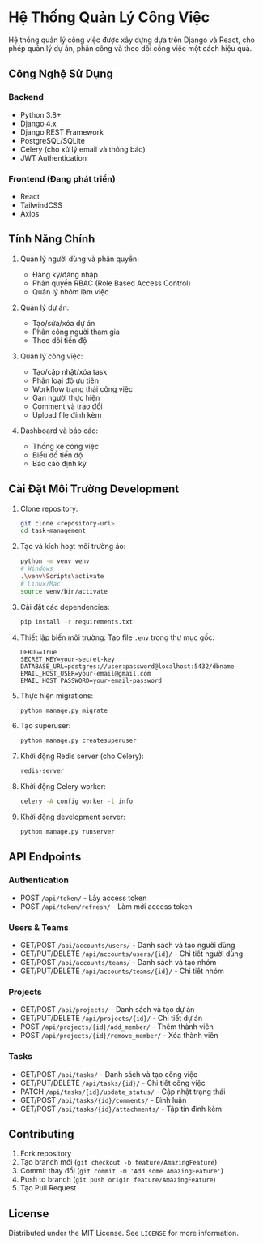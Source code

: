 # Hệ Thống Quản Lý Công Việc

Hệ thống quản lý công việc được xây dựng dựa trên Django và React, cho phép quản lý dự án, phân công và theo dõi công việc một cách hiệu quả.

## Công Nghệ Sử Dụng

### Backend
- Python 3.8+
- Django 4.x
- Django REST Framework
- PostgreSQL/SQLite
- Celery (cho xử lý email và thông báo)
- JWT Authentication

### Frontend (Đang phát triển)
- React
- TailwindCSS
- Axios

## Tính Năng Chính

1. Quản lý người dùng và phân quyền:
   - Đăng ký/đăng nhập
   - Phân quyền RBAC (Role Based Access Control)
   - Quản lý nhóm làm việc

2. Quản lý dự án:
   - Tạo/sửa/xóa dự án
   - Phân công người tham gia
   - Theo dõi tiến độ

3. Quản lý công việc:
   - Tạo/cập nhật/xóa task
   - Phân loại độ ưu tiên
   - Workflow trạng thái công việc
   - Gán người thực hiện
   - Comment và trao đổi
   - Upload file đính kèm

4. Dashboard và báo cáo:
   - Thống kê công việc
   - Biểu đồ tiến độ
   - Báo cáo định kỳ

## Cài Đặt Môi Trường Development

1. Clone repository:
   ```bash
   git clone <repository-url>
   cd task-management
   ```

2. Tạo và kích hoạt môi trường ảo:
   ```bash
   python -m venv venv
   # Windows
   .\venv\Scripts\activate
   # Linux/Mac
   source venv/bin/activate
   ```

3. Cài đặt các dependencies:
   ```bash
   pip install -r requirements.txt
   ```

4. Thiết lập biến môi trường:
   Tạo file `.env` trong thư mục gốc:
   ```
   DEBUG=True
   SECRET_KEY=your-secret-key
   DATABASE_URL=postgres://user:password@localhost:5432/dbname
   EMAIL_HOST_USER=your-email@gmail.com
   EMAIL_HOST_PASSWORD=your-email-password
   ```

5. Thực hiện migrations:
   ```bash
   python manage.py migrate
   ```

6. Tạo superuser:
   ```bash
   python manage.py createsuperuser
   ```

7. Khởi động Redis server (cho Celery):
   ```bash
   redis-server
   ```

8. Khởi động Celery worker:
   ```bash
   celery -A config worker -l info
   ```

9. Khởi động development server:
   ```bash
   python manage.py runserver
   ```

## API Endpoints

### Authentication
- POST `/api/token/` - Lấy access token
- POST `/api/token/refresh/` - Làm mới access token

### Users & Teams
- GET/POST `/api/accounts/users/` - Danh sách và tạo người dùng
- GET/PUT/DELETE `/api/accounts/users/{id}/` - Chi tiết người dùng
- GET/POST `/api/accounts/teams/` - Danh sách và tạo nhóm
- GET/PUT/DELETE `/api/accounts/teams/{id}/` - Chi tiết nhóm

### Projects
- GET/POST `/api/projects/` - Danh sách và tạo dự án
- GET/PUT/DELETE `/api/projects/{id}/` - Chi tiết dự án
- POST `/api/projects/{id}/add_member/` - Thêm thành viên
- POST `/api/projects/{id}/remove_member/` - Xóa thành viên

### Tasks
- GET/POST `/api/tasks/` - Danh sách và tạo công việc
- GET/PUT/DELETE `/api/tasks/{id}/` - Chi tiết công việc
- PATCH `/api/tasks/{id}/update_status/` - Cập nhật trạng thái
- GET/POST `/api/tasks/{id}/comments/` - Bình luận
- GET/POST `/api/tasks/{id}/attachments/` - Tập tin đính kèm

## Contributing

1. Fork repository
2. Tạo branch mới (`git checkout -b feature/AmazingFeature`)
3. Commit thay đổi (`git commit -m 'Add some AmazingFeature'`)
4. Push to branch (`git push origin feature/AmazingFeature`)
5. Tạo Pull Request

## License

Distributed under the MIT License. See `LICENSE` for more information.